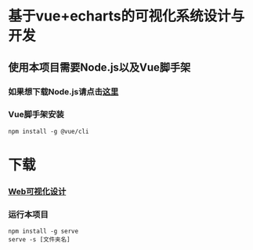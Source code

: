 # 基于vue+echarts的可视化系统设计与开发

## 使用本项目需要Node.js以及Vue脚手架

### 如果想下载Node.js请点击[这里](http://nodejs.cn/download/)

### Vue脚手架安装

```
npm install -g @vue/cli
```
# 下载

### [Web可视化设计](https://github.com/White-Soul/Visual/releases/tag/WebVisual)

### 运行本项目
```
npm install -g serve
serve -s [文件夹名]
```